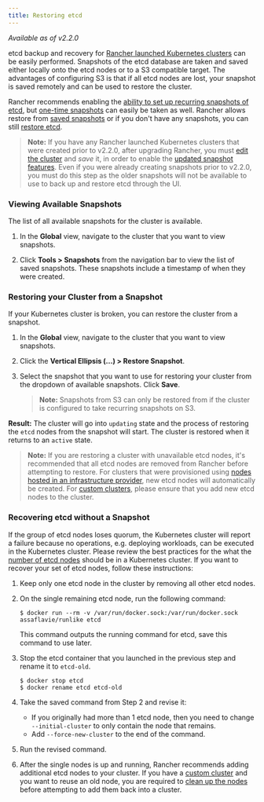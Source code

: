 ```yaml
---
title: Restoring etcd
---
```


_Available as of v2.2.0_

etcd backup and recovery for [Rancher launched Kubernetes clusters](/docs/cluster-provisioning/rke-clusters/) can be easily performed. Snapshots of the etcd database are taken and saved either locally onto the etcd nodes or to a S3 compatible target. The advantages of configuring S3 is that if all etcd nodes are lost, your snapshot is saved remotely and can be used to restore the cluster.

Rancher recommends enabling the [ability to set up recurring snapshots of etcd](/docs/cluster-admin/backing-up-etcd/#configuring-recurring-snapshots-for-the-cluster), but [one-time snapshots](/docs/cluster-admin/backing-up-etcd/#one-time-snapshots) can easily be taken as well. Rancher allows restore from [saved snapshots](#restoring-your-cluster-from-a-snapshot) or if you don't have any snapshots, you can still [restore etcd](#recovering-etcd-without-a-snapshot).

> **Note:** If you have any Rancher launched Kubernetes clusters that were created prior to v2.2.0, after upgrading Rancher, you must [edit the cluster](/docs/cluster-admin/editing-clusters/) and _save_ it, in order to enable the [updated snapshot features](/docs/cluster-admin/backing-up-etcd/). Even if you were already creating snapshots prior to v2.2.0, you must do this step as the older snapshots will not be available to use to back up and restore etcd through the UI.

### Viewing Available Snapshots

The list of all available snapshots for the cluster is available.

1. In the **Global** view, navigate to the cluster that you want to view snapshots.

2. Click **Tools > Snapshots** from the navigation bar to view the list of saved snapshots. These snapshots include a timestamp of when they were created.

### Restoring your Cluster from a Snapshot

If your Kubernetes cluster is broken, you can restore the cluster from a snapshot.

1. In the **Global** view, navigate to the cluster that you want to view snapshots.

2. Click the **Vertical Ellipsis (...) > Restore Snapshot**.

3. Select the snapshot that you want to use for restoring your cluster from the dropdown of available snapshots. Click **Save**.

   > **Note:** Snapshots from S3 can only be restored from if the cluster is configured to take recurring snapshots on S3.

**Result:** The cluster will go into `updating` state and the process of restoring the `etcd` nodes from the snapshot will start. The cluster is restored when it returns to an `active` state.

> **Note:** If you are restoring a cluster with unavailable etcd nodes, it's recommended that all etcd nodes are removed from Rancher before attempting to restore. For clusters that were provisioned using [nodes hosted in an infrastructure provider](/docs/cluster-provisioning/rke-clusters/node-pools/), new etcd nodes will automatically be created. For [custom clusters](/docs/cluster-provisioning/rke-clusters/custom-nodes/), please ensure that you add new etcd nodes to the cluster.

### Recovering etcd without a Snapshot

If the group of etcd nodes loses quorum, the Kubernetes cluster will report a failure because no operations, e.g. deploying workloads, can be executed in the Kubernetes cluster. Please review the best practices for the what the [number of etcd nodes](/docs/cluster-provisioning/production/#count-of-etcd-nodes) should be in a Kubernetes cluster. If you want to recover your set of etcd nodes, follow these instructions:

1. Keep only one etcd node in the cluster by removing all other etcd nodes.

2. On the single remaining etcd node, run the following command:

   ```
   $ docker run --rm -v /var/run/docker.sock:/var/run/docker.sock assaflavie/runlike etcd
   ```

   This command outputs the running command for etcd, save this command to use later.

3. Stop the etcd container that you launched in the previous step and rename it to `etcd-old`.

   ```
   $ docker stop etcd
   $ docker rename etcd etcd-old
   ```

4. Take the saved command from Step 2 and revise it:

   - If you originally had more than 1 etcd node, then you need to change `--initial-cluster` to only contain the node that remains.
   - Add `--force-new-cluster` to the end of the command.

5. Run the revised command.

6. After the single nodes is up and running, Rancher recommends adding additional etcd nodes to your cluster. If you have a [custom cluster](/docs/cluster-provisioning/custom-clusters/) and you want to reuse an old node, you are required to [clean up the nodes](/docs/faq/cleaning-cluster-nodes/) before attempting to add them back into a cluster.
